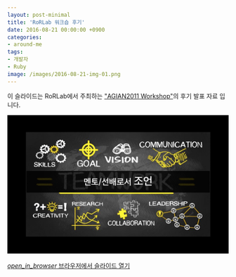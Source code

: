 ```yaml
---
layout: post-minimal
title: 'RoRLab 워크숍 후기'
date: 2016-08-21 00:00:00 +0900
categories:
- around-me
tags:
- 개발자
- Ruby
image: /images/2016-08-21-img-01.png
---
```


이 슬라이드는 RoRLab에서 주최하는 ["AGIAN2011 Workshop"](http://rorlab.org/schedules/1)의 후기 발표 자료 입니다.

![RoRLab 워크숍 후기](/images/2016-08-21-img-01.png)

<div class="panel panel-default" style="width:100%; max-width: 600px; margin: 1em auto;">
  <div class="panel-body text-center">
    <a href="https://drive.google.com/file/d/0Bx8_tW_C70eNV21ZMHdocDNETUE/view?usp=sharing">
      <i class="material-icons">open_in_browser</i>
      브라우저에서 슬라이드 열기
    </a>
  </div>
</div>
